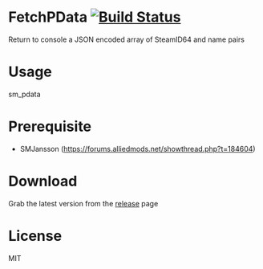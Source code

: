 # FetchPData [![Build Status](https://travis-ci.org/RumbleFrog/FetchPData.svg?branch=master)](https://travis-ci.org/RumbleFrog/FetchPData)
Return to console a JSON encoded array of SteamID64 and name pairs

# Usage
sm_pdata

# Prerequisite

- SMJansson (https://forums.alliedmods.net/showthread.php?t=184604)

# Download 

Grab the latest version from the [release](https://github.com/RumbleFrog/FetchPData/releases) page

# License
MIT
